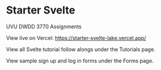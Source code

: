 # Starter Svelte

UVU DWDD 3770 Assignments

View live on Vercel:
https://starter-svelte-lake.vercel.app/ 

View all Svelte tutorial follow alongs under the Tutorials page.

View sample sign up and log in forms under the Forms page.

